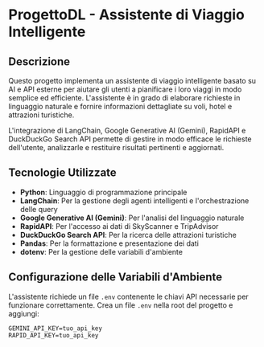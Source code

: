 # ProgettoDL - Assistente di Viaggio Intelligente

## Descrizione

Questo progetto implementa un assistente di viaggio intelligente basato su AI e API esterne per aiutare gli utenti a pianificare i loro viaggi in modo semplice ed efficiente. L'assistente è in grado di elaborare richieste in linguaggio naturale e fornire informazioni dettagliate su voli, hotel e attrazioni turistiche.

L'integrazione di LangChain, Google Generative AI (Gemini), RapidAPI e DuckDuckGo Search API permette di gestire in modo efficace le richieste dell'utente, analizzarle e restituire risultati pertinenti e aggiornati.

## Tecnologie Utilizzate

- **Python**: Linguaggio di programmazione principale
- **LangChain**: Per la gestione degli agenti intelligenti e l'orchestrazione delle query
- **Google Generative AI (Gemini)**: Per l'analisi del linguaggio naturale
- **RapidAPI**: Per l'accesso ai dati di SkyScanner e TripAdvisor
- **DuckDuckGo Search API**: Per la ricerca delle attrazioni turistiche
- **Pandas**: Per la formattazione e presentazione dei dati
- **dotenv**: Per la gestione delle variabili d'ambiente

## Configurazione delle Variabili d'Ambiente

L'assistente richiede un file `.env` contenente le chiavi API necessarie per funzionare correttamente. Crea un file `.env` nella root del progetto e aggiungi:

```plaintext
GEMINI_API_KEY=tuo_api_key
RAPID_API_KEY=tuo_api_key
